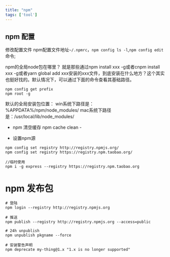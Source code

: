 ```yaml
---
title: "npm"
tags: ['tool']
---
```


## npm 配置
修改配置文件
npm配置文件地址`~/.npmrc`，`npm config ls -l`,`npm config edit`命令;

npm的全局node包在哪里？
就是那些通过npm install xxx -g或者cnpm install xxx -g或者yarn global add xxx安装的xxx文件，到底安装在什么地方？这个其实也挺好找的。默认情况下，可以通过下面的命令查看其基础路径。
```
npm config get prefix
npm root -g

```
默认的全局安装包位置：
win系统下路径是：%APPDATA%/npm/node_modules/
mac系统下路径是：/usr/local/lib/node_modules/


+ npm 清空缓存
npm cache clean -

+ 设置npm源

```
npm config set registry http://registry.npmjs.org/
npm config set registry https://registry.npm.taobao.org/

//临时使用
npm i -g express --registry https://registry.npm.taobao.org
```

# npm 发布包
```shell
# 登陆
npm login --registry http://registry.npmjs.org

# 推送
npm publish --registry http://registry.npmjs.org --access=public

# 24h unpublish
npm unpublish pkgname --force

# 安装警告声明
npm deprecate my-thing@1.x "1.x is no longer supported"
```
